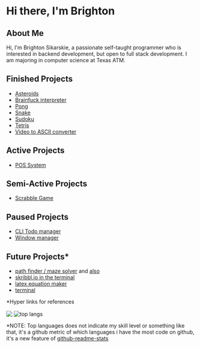 <h1>Hi there, I'm Brighton</h1>

<h2>About Me</h2>
Hi, I'm Brighton Sikarskie, a passionate self-taught programmer who is interested in backend development, but open to full stack development. I am majoring in computer science at Texas ATM.

<h2>Finished Projects</h2>

- [Asteroids](https://github.com/bsikar/asteroids)
- [Brainfuck interpreter](https://github.com/bsikar/brainfuck)
- [Pong](https://github.com/bsikar/pong)
- [Snake](https://github.com/bsikar/snake)
- [Sudoku](https://github.com/bsikar/sudoku)
- [Tetris](https://github.com/bsikar/tetris)
- [Video to ASCII converter](https://github.com/bsikar/video-to-ascii)

<h2>Active Projects</h2>

- [POS System](https://github.com/bsikar/pos-system)

<h2>Semi-Active Projects</h2>

- [Scrabble Game](https://github.com/bsikar/scrabble)

<h2>Paused Projects</h2>

- [CLI Todo manager](https://github.com/bsikar/voodo)
- [Window manager](https://github.com/bsikar/windex)

<h2>Future Projects*</h2>

- [path finder / maze solver](https://github.com/AshishS-1123/Maze-Solver) and [also](https://github.com/ivan-ristovic/maze-pathfinder)
- [skribbl.io in the terminal](https://github.com/elkowar/Termibbl)
- [latex equation maker](https://github.com/marktext/marktext)
- [terminal](https://st.suckless.org/)

*Hyper links for references

<a><img align="center" src="https://github-readme-stats.vercel.app/api?username=bsikar&show_icons=true&theme=dark"/></a>
<a><img align="center" alt="top langs" src="https://github-readme-stats.vercel.app/api/top-langs/?username=bsikar&layout=compact&langs_count=8&theme=dark"/></a>


*NOTE: Top languages does not indicate my skill level or something like that, it's a github metric of which languages i have the most code on github, it's a new feature of [github-readme-stats](https://github.com/anuraghazra/github-readme-stats)<br/>

